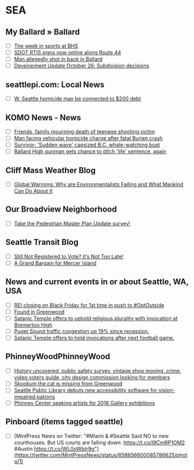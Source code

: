 # SEA

## My Ballard » Ballard
- [ ] [The week in sports at BHS](http://feedproxy.google.com/~r/myballard/~3/mN-8vxApQ6E/)
- [ ] [SDOT RTIS signs now online along Route 44](http://feedproxy.google.com/~r/myballard/~3/eK8UpR_LQmc/)
- [ ] [Man allegedly shot in back in Ballard](http://feedproxy.google.com/~r/myballard/~3/ahqlopxI1Og/)
- [ ] [Development Update October 26: Subdivision decisions](http://feedproxy.google.com/~r/myballard/~3/EDDKUvNLhkg/)

## seattlepi.com: Local News
- [ ] [W. Seattle homicide may be connected to $200 debt](http://www.seattlepi.com/local/crime/article/W-Seattle-homicide-may-be-connected-to-200-debt-6591805.php)

## KOMO News - News
- [ ] [Friends, family mourning death of teenage shooting victim](http://www.komonews.com/news/local/Friends-mourning-death-of-teenage-shooting-victim-337369651.html)
- [ ] [Man facing vehicular homicide charge after fatal Burien crash](http://www.komonews.com/news/local/Driver-facing-vehicular-homicide-charge-for-fatal-Burien-crash-337371451.html)
- [ ] [Survivor: 'Sudden wave' capsized B.C. whale-watching boat](http://www.komonews.com/news/local/Survivor-Sudden-wave-capsized-whale-wathching-boat-that-left-5-dead-337291371.html)
- [ ] [Ballard High gunman gets chance to ditch 'life' sentence, again](http://www.komonews.com/news/local/Ballard-High-gunman-gets-chance-to-ditch-life-sentence-again-337341541.html)

## Cliff Mass Weather Blog
- [ ] [Global Warming: Why are Environmentalists Failing and What Mankind Can Do About It](http://cliffmass.blogspot.com/2015/10/global-warming-why-are.html)

## Our Broadview Neighborhood
- [ ] [Take the Pedestrian Master Plan Update survey!](http://www.broadviewseattle.org/2015/10/26/take-the-pedestrian-master-plan-update-survey/)

## Seattle Transit Blog
- [ ] [Still Not Registered to Vote? It’s Not Too Late!](http://feedproxy.google.com/~r/seattletransitblog/rss/~3/GlS2LSNJEEU/)
- [ ] [A Grand Bargain for Mercer Island](http://feedproxy.google.com/~r/seattletransitblog/rss/~3/Mn-0ehiYmBc/)

## News and current events in or about Seattle, WA, USA
- [ ] [REI closing on Black Friday for 1st time in push to #OptOutside](http://www.reddit.com/r/Seattle/comments/3qclnu/rei_closing_on_black_friday_for_1st_time_in_push/)
- [ ] [Found in Greenwood](http://www.reddit.com/r/Seattle/comments/3qd68s/found_in_greenwood/)
- [ ] [Satanic Temple offers to uphold religious plurality with invocation at Bremerton High](http://www.reddit.com/r/Seattle/comments/3qdfnd/satanic_temple_offers_to_uphold_religious/)
- [ ] [Puget Sound traffic congestion up 19% since recession.](http://www.reddit.com/r/Seattle/comments/3qcirp/puget_sound_traffic_congestion_up_19_since/)
- [ ] [Satanic Temple offers to hold invocations after next football game.](http://www.reddit.com/r/Seattle/comments/3qdexf/satanic_temple_offers_to_hold_invocations_after/)

## PhinneyWoodPhinneyWood
- [ ] [History uncovered, public safety survey, vintage shop moving, crime, video voters guide, city design commission looking for members](http://www.phinneywood.com/2015/10/26/history-uncovered-public-safety-survey-vintage-shop-moving-crime-video-voters-guide-city-design-commission-looking-for-members/)
- [ ] [Skookum the cat is missing from Greenwood](http://www.phinneywood.com/2015/10/26/skookum-the-cat-is-missing-from-greenwood/)
- [ ] [Seattle Public Library debuts new accessibility software for vision-impaired patrons](http://www.phinneywood.com/2015/10/26/seattle-public-library-debuts-new-accessibility-software-for-vision-impaired-patrons/)
- [ ] [Phinney Center seeking artists for 2016 Gallery exhibitions](http://www.phinneywood.com/2015/10/26/phinney-center-seeking-artists-for-2016-gallery-exhibitions/)

## Pinboard (items tagged seattle)
- [ ] [MintPress News on Twitter: "#Miami & #Seattle Said NO to new courthouses. But US courts are falling down: https://t.co/I9CmRP1OM2 #Austin https://t.co/WL0oWbtr9g"](https://twitter.com/MintPressNews/status/658656600085786625/photo/1)


